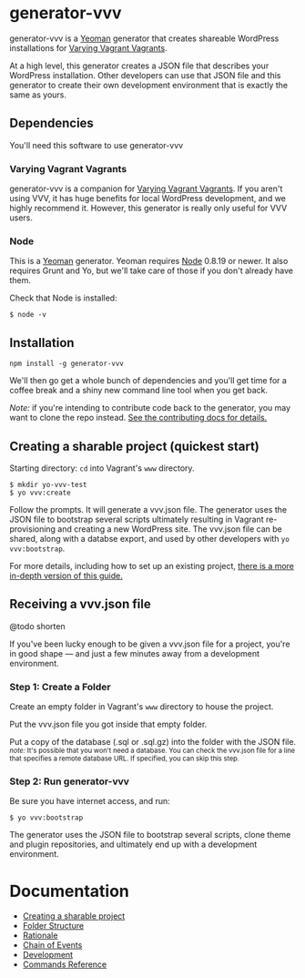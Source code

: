 # generator-vvv

generator-vvv is a [Yeoman](http://yeoman.io/) generator that creates shareable WordPress installations
for [Varying Vagrant Vagrants](https://github.com/Varying-Vagrant-Vagrants/VVV).

At a high level, this generator creates a JSON file that describes your WordPress installation. Other developers can use that JSON file and this generator to create their own development environment that is exactly the same as yours.

## Dependencies
You'll need this software to use generator-vvv

### Varying Vagrant Vagrants
generator-vvv is a companion for [Varying Vagrant Vagrants](https://github.com/Varying-Vagrant-Vagrants/VVV). If you aren't using VVV, it has huge benefits for local WordPress development, and we highly recommend it. However, this generator is really only useful for VVV users.

### Node
This is a [Yeoman](http://yeoman.io/) generator. Yeoman requires [Node](http://nodejs.org/) 0.8.19 or newer. It also requires Grunt and Yo, but we'll take care of those if you don't already have them.

Check that Node is installed:
````
$ node -v
````

## Installation
`npm install -g generator-vvv`

We'll then go get a whole bunch of dependencies and you'll get time for a coffee break and a shiny
new command line tool when you get back.

_Note:_ if you're intending to contribute code back to the generator, you may want to clone the repo instead. [See the contributing docs for details.](CONTRIBUTING.md)

## Creating a sharable project (quickest start)

Starting directory:
`cd` into Vagrant's `www` directory.

````
$ mkdir yo-vvv-test
$ yo vvv:create
````

Follow the prompts. It will generate a vvv.json file. The generator uses the JSON file to bootstrap several scripts ultimately resulting in Vagrant re-provisioning and creating a new WordPress site. The vvv.json file can be shared, along with a databse export, and used by other developers with `yo vvv:bootstrap`.

For more details, including how to set up an existing project, [there is a more in-depth version of this guide.](docs/creating-a-project.md)

## Receiving a vvv.json file
@todo shorten

If you've been lucky enough to be given a vvv.json file for a project, you're in good shape — and just a few minutes away from a development environment.

### Step 1: Create a Folder
Create an empty folder in Vagrant's `www` directory to house the project.

Put the vvv.json file you got inside that empty folder.

Put a copy of the database (.sql or .sql.gz) into the folder with the JSON file.
<small>_note:_ It's possible that you won't need a database. You can check the vvv.json file for a line that specifies a remote database URL. If specified, you can skip this step.</small>


### Step 2: Run generator-vvv
Be sure you have internet access, and run:
````
$ yo vvv:bootstrap
````
The generator uses the JSON file to bootstrap several scripts, clone theme and plugin repositories, and ultimately end up with a development environment.

# Documentation
* [Creating a sharable project](docs/creating-a-project.md)
* [Folder Structure](docs/folder-structure.md)
* [Rationale](docs/rationale.md)
* [Chain of Events](docs/chain-of-events.md)
* [Development](docs/development.md)
* [Commands Reference](docs/commands-reference.md)